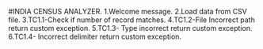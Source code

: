 #INDIA CENSUS ANALYZER.
1.Welcome message.
2.Load data from CSV file.
3.TC1.1-Check if number of record matches.
4.TC1.2-File Incorrect path return custom exception.
5.TC1.3- Type incorrect return custom exception.
6.TC1.4- Incorrect delimiter return custom exception.
